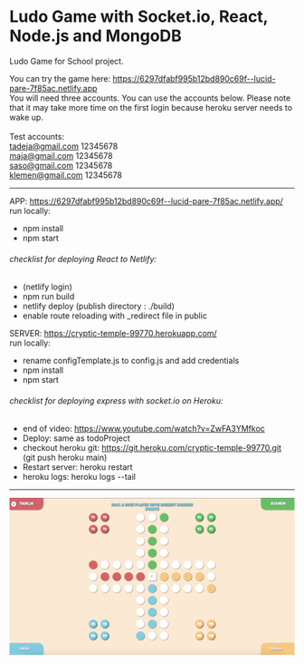 # Ludo Game with Socket.io, React, Node.js and MongoDB

Ludo Game for School project.

You can try the game here: https://6297dfabf995b12bd890c69f--lucid-pare-7f85ac.netlify.app <br />
You will need three accounts. You can use the accounts below. Please note that it may take more time on the first login because heroku server needs to wake up. <br />
<br />
Test accounts: <br />
tadeja@gmail.com 12345678<br />
maja@gmail.com 12345678<br />
saso@gmail.com 12345678<br />
klemen@gmail.com 12345678<br />

<hr/>

APP: https://6297dfabf995b12bd890c69f--lucid-pare-7f85ac.netlify.app/
<br />
run locally:
- npm install
- npm start

###### checklist for deploying React to Netlify:
- (netlify login)
- npm run build
- netlify deploy (publish directory : ./build)
- enable route reloading with _redirect file in public

SERVER: https://cryptic-temple-99770.herokuapp.com/
<br />
run locally: 
- rename configTemplate.js to config.js and add credentials
- npm install
- npm start

###### checklist for deploying express with socket.io on Heroku:
- end of video: https://www.youtube.com/watch?v=ZwFA3YMfkoc
- Deploy: same as todoProject 
- checkout heroku git: https://git.heroku.com/cryptic-temple-99770.git (git push heroku main)
- Restart server: heroku restart
- heroku logs: heroku logs --tail

<hr/>

<img src="https://github.com/Kersic/LudoGame/blob/master/gameScreenshot.png" width="600">
